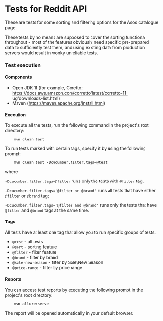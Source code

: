 # Tests for Reddit API

These are tests for some sorting and filtering options for the Asos catalogue page. 

These tests by no means are supposed to cover the sorting functional throughout - most of the features obviously need specific pre-prepared data to sufficiently test them, and using existing data from production servers would result in wonky unreliable tests.

### Test execution

#### Components

- Open JDK 11 (for example, Coretto: https://docs.aws.amazon.com/corretto/latest/corretto-11-ug/downloads-list.html)
- Maven (https://maven.apache.org/install.html)

#### Execution

To execute all the tests, run the following command in the project's root directory:

```
    mvn clean test
```

To run tests marked with certain tags, specify it by using the following prompt:

```
    mvn clean test -Dcucumber.filter.tags=@test
```

where:

`-Dcucumber.filter.tags=@filter` runs only the tests with `@filter` tag;

`-Dcucumber.filter.tags='@filter or @brand'` runs all tests that have either `@filter` or `@brand` tag;

`-Dcucumber.filter.tags='@filter and @brand'` runs only the tests that have `@filter` and `@brand` tags at the same time.

#### Tags

All tests have at least one tag that allow you to run specific groups of tests.

- `@test` - all tests
- `@sort` - sorting feature
- `@filter` - filter feature
- `@brand` - filter by brand
- `@sale-new-season` - filter by Sale\New Season
- `@price-range` - filter by price range

#### Reports

You can access test reports by executing the following prompt in the project's root directory:

```
    mvn allure:serve
```

The report will be opened automatically in your default browser.